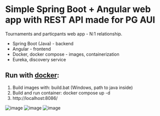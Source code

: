 # Simple Spring Boot + Angular web app with REST API made for PG AUI
Tournaments and particpants web app -  N:1 relationship. 
- Spring Boot (Java) - backend
- Angular - frontend
- Docker, docker compose - images, containerization
- Eureka, discovery service
## Run with [docker](https://www.docker.com/):
1. Build images with: build.bat (Windows, path to java inside)
2. Build and run container: docker compose up -d
3. http://localhost:8086/
 
![image](https://github.com/amddaa/PG_AUI/assets/67384782/c83cfa0e-b601-4eab-8b7d-634ff3336ade)
![image](https://github.com/amddaa/PG_AUI/assets/67384782/b6b9e3ed-5bc5-4d8a-bc0f-bd2a5fe82415)
![image](https://github.com/amddaa/PG_AUI/assets/67384782/d8ecf9c1-7cbf-454e-8474-92837ebf3388)
